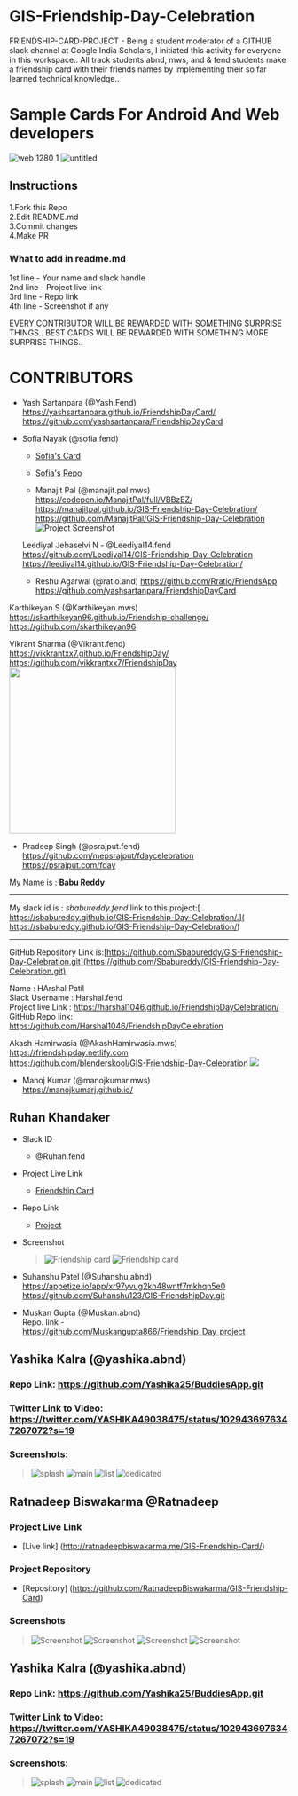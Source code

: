 # GIS-Friendship-Day-Celebration
FRIENDSHIP-CARD-PROJECT - Being a student moderator of a GITHUB slack channel at Google India Scholars, I initiated this activity for everyone in this workspace.. All track students abnd, mws, and & fend students make a friendship card with their friends names by implementing their so far learned technical knowledge..
# Sample Cards For Android And Web developers
![web 1280 1](https://user-images.githubusercontent.com/37589556/43626817-222ec4da-9711-11e8-94a1-3f878c427656.png)
![untitled](https://user-images.githubusercontent.com/37589556/43626819-22d17e64-9711-11e8-8d41-9e57c241b842.png)
## Instructions 
1.Fork this Repo <br/>
2.Edit README.md <br/>
3.Commit changes <br/> 
4.Make PR <br/>

### What to add in readme.md
1st line - Your name and slack handle <br/>
2nd line - Project live link <br/>
3rd line - Repo link <br/>
4th line - Screenshot if any <br/>

EVERY CONTRIBUTOR WILL BE REWARDED WITH SOMETHING SURPRISE THINGS..
BEST CARDS WILL BE REWARDED WITH SOMETHING MORE SURPRISE THINGS..
 
# CONTRIBUTORS 

* Yash Sartanpara (@Yash.Fend) <br/>
  https://yashsartanpara.github.io/FriendshipDayCard/ <br/>
  https://github.com/yashsartanpara/FriendshipDayCard <br/>
  
 
* Sofia Nayak (@sofia.fend) 
   * [Sofia's Card](https://nayaksofia.github.io/GIS-Friendship-Day-Celebration/) 
   * [Sofia's Repo](https://github.com/nayaksofia/GIS-Friendship-Day-Celebration)
   
   * Manajit Pal (@manajit.pal.mws) <br/>
  https://codepen.io/ManajitPal/full/VBBzEZ/<br/>
  https://manajitpal.github.io/GIS-Friendship-Day-Celebration/<br/>
  https://github.com/ManajitPal/GIS-Friendship-Day-Celebration<br/>
  ![Project Screenshot](https://github.com/ManajitPal/GIS-Friendship-Day-Celebration/raw/master/screenshot.png)
  
  Leediyal Jebaselvi N - @Leediyal14.fend
  https://github.com/Leediyal14/GIS-Friendship-Day-Celebration 
  https://leediyal14.github.io/GIS-Friendship-Day-Celebration/ 
  
  * Reshu Agarwal (@ratio.and)
https://github.com/Rratio/FriendsApp
https://github.com/yashsartanpara/FriendshipDayCard <br/>

Karthikeyan S (@Karthikeyan.mws) <br />
  https://skarthikeyan96.github.io/Friendship-challenge/ <br />
  https://github.com/skarthikeyan96 <br />
  
   Vikrant Sharma (@Vikrant.fend) <br/>
  https://vikkrantxx7.github.io/FriendshipDay/ <br/>
  https://github.com/vikkrantxx7/FriendshipDay <br/>
  <img src="https://github.com/vikkrantxx7/FriendshipDay/blob/master/img/Screenshot.jpg" width="300"/>
  
  * Pradeep Singh (@psrajput.fend) <br/>
  https://github.com/mepsrajput/fdaycelebration <br/>
  https://psrajput.com/fday <br/>
  
  My Name is : **Babu Reddy**
****
My slack id is : _sbabureddy.fend_
 link to this project:[ https://sbabureddy.github.io/GIS-Friendship-Day-Celebration/.]( https://sbabureddy.github.io/GIS-Friendship-Day-Celebration/)
****
GitHub Repository Link is:[https://github.com/Sbabureddy/GIS-Friendship-Day-Celebration.git](https://github.com/Sbabureddy/GIS-Friendship-Day-Celebration.git)

Name : HArshal Patil <br>
 Slack Username : Harshal.fend <br>
 Project live Link : https://harshal1046.github.io/FriendshipDayCelebration/ <br>
 GitHub Repo link: https://github.com/Harshal1046/FriendshipDayCelebration <br> 
 
 Akash Hamirwasia (@AkashHamirwasia.mws)  
  https://friendshipday.netlify.com  
  https://github.com/blenderskool/GIS-Friendship-Day-Celebration
   ![](https://friendshipday.netlify.com/screenshots/screen-1.png)
   
   * Manoj Kumar (@manojkumar.mws)<br/>
  https://manojkumarj.github.io/
  
  ## Ruhan Khandaker
* Slack ID
  - @Ruhan.fend
* Project Live Link
  - [Friendship Card](https://ruhanrk.github.io/friendship/)
* Repo Link
  - [Project](https://github.com/RuhanRK/friendship)
* Screenshot
  > ![Friendship card](https://github.com/RuhanRK/friendship/blob/master/Capture1.PNG)
  > ![Friendship card](https://github.com/RuhanRK/friendship/blob/master/capture2.png)
 
 * Suhanshu Patel (@Suhanshu.abnd) <br/>
  https://appetize.io/app/xr97yvug2kn48wntf7mkhqn5e0 <br/>
  https://github.com/Suhanshu123/GIS-FriendshipDay.git <br/>


* Muskan Gupta (@Muskan.abnd) <br/>
 Repo. link - https://github.com/Muskangupta866/Friendship_Day_project <br/>
 
 
 ## Yashika Kalra (@yashika.abnd) <br/>
 ### Repo Link: https://github.com/Yashika25/BuddiesApp.git <br/>
 ### Twitter Link to Video: https://twitter.com/YASHIKA49038475/status/1029436976347267072?s=19<br/>
 ### Screenshots:<br/>
> ![splash](https://user-images.githubusercontent.com/39722898/44111947-69ac94c2-a021-11e8-839c-c0b9642b369b.jpeg)
> ![main](https://user-images.githubusercontent.com/39722898/44111960-6f109954-a021-11e8-82ff-ac22c906bf45.jpeg)
> ![list](https://user-images.githubusercontent.com/39722898/44111970-737f15a6-a021-11e8-9a52-9c21ff9f1a14.jpeg)
> ![dedicated](https://user-images.githubusercontent.com/39722898/44111982-7bf489b4-a021-11e8-8da1-391e2f53a569.jpeg)
 
 ## Ratnadeep Biswakarma @Ratnadeep
 ### Project Live Link
 - [Live link] (http://ratnadeepbiswakarma.me/GIS-Friendship-Card/)
 ### Project Repository
 - [Repository] (https://github.com/RatnadeepBiswakarma/GIS-Friendship-Card)
 ### Screenshots
 > ![Screenshot](https://github.com/RatnadeepBiswakarma/GIS-Friendship-Card/blob/master/img/Screenshot/Screenshot1.png)
> ![Screenshot](https://github.com/RatnadeepBiswakarma/GIS-Friendship-Card/blob/master/img/Screenshot/Screenshot2.png)
> ![Screenshot](https://github.com/RatnadeepBiswakarma/GIS-Friendship-Card/blob/master/img/Screenshot/Screenshot3.png)
> ![Screenshot](https://github.com/RatnadeepBiswakarma/GIS-Friendship-Card/blob/master/img/Screenshot/Screenshot4.png)


 ## Yashika Kalra (@yashika.abnd) <br/>
 ### Repo Link: https://github.com/Yashika25/BuddiesApp.git <br/>
 ### Twitter Link to Video: https://twitter.com/YASHIKA49038475/status/1029436976347267072?s=19<br/>
 ### Screenshots:<br/>
> ![splash](https://user-images.githubusercontent.com/39722898/44111947-69ac94c2-a021-11e8-839c-c0b9642b369b.jpeg)
> ![main](https://user-images.githubusercontent.com/39722898/44111960-6f109954-a021-11e8-82ff-ac22c906bf45.jpeg)
> ![list](https://user-images.githubusercontent.com/39722898/44111970-737f15a6-a021-11e8-9a52-9c21ff9f1a14.jpeg)
> ![dedicated](https://user-images.githubusercontent.com/39722898/44111982-7bf489b4-a021-11e8-8da1-391e2f53a569.jpeg)
 
